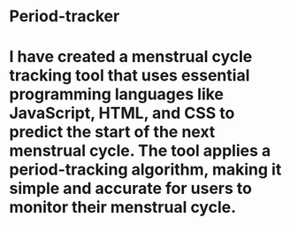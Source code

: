 # Period-tracker
# I have created a menstrual cycle tracking tool that uses essential programming languages like JavaScript, HTML, and CSS to predict the start of the next menstrual cycle. The tool applies a period-tracking algorithm, making it simple and accurate for users to monitor their menstrual cycle.
